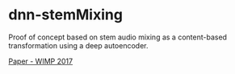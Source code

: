 # dnn-stemMixing

Proof of concept based on stem audio mixing as a content-based transformation using a deep autoencoder.

[Paper - WIMP 2017](https://marquetem.files.wordpress.com/2017/09/wimp3-martinez-ramirez.pdf) 

